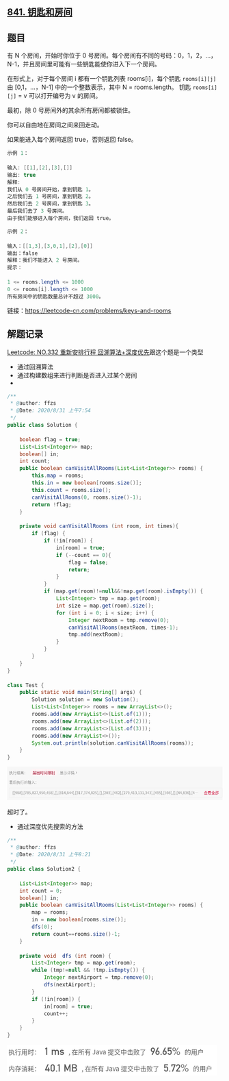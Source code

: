 ## [841. 钥匙和房间](https://leetcode-cn.com/problems/keys-and-rooms/)

## 题目

有 N 个房间，开始时你位于 0 号房间。每个房间有不同的号码：0，1，2，...，N-1，并且房间里可能有一些钥匙能使你进入下一个房间。

在形式上，对于每个房间 i 都有一个钥匙列表 rooms[i]，每个钥匙 `rooms[i][j]` 由 [0,1，...，N-1] 中的一个整数表示，其中 N = rooms.length。 钥匙 `rooms[i][j]` = v 可以打开编号为 v 的房间。

最初，除 0 号房间外的其余所有房间都被锁住。

你可以自由地在房间之间来回走动。

如果能进入每个房间返回 true，否则返回 false。

```java
示例 1：

输入: [[1],[2],[3],[]]
输出: true
解释:  
我们从 0 号房间开始，拿到钥匙 1。
之后我们去 1 号房间，拿到钥匙 2。
然后我们去 2 号房间，拿到钥匙 3。
最后我们去了 3 号房间。
由于我们能够进入每个房间，我们返回 true。
```

```java
示例 2：

输入：[[1,3],[3,0,1],[2],[0]]
输出：false
解释：我们不能进入 2 号房间。
提示：

1 <= rooms.length <= 1000
0 <= rooms[i].length <= 1000
所有房间中的钥匙数量总计不超过 3000。
```


链接：https://leetcode-cn.com/problems/keys-and-rooms

## 解题记录

[Leetcode: NO.332 重新安排行程 回溯算法+深度优先](https://blog.csdn.net/tonydz0523/article/details/108255724)跟这个题是一个类型

+ 通过回溯算法
+ 通过构建数组来进行判断是否进入过某个房间
+ 

```java
/**
 * @author: ffzs
 * @Date: 2020/8/31 上午7:54
 */
public class Solution {

    boolean flag = true;
    List<List<Integer>> map;
    boolean[] in;
    int count;
    public boolean canVisitAllRooms(List<List<Integer>> rooms) {
        this.map = rooms;
        this.in = new boolean[rooms.size()];
        this.count = rooms.size();
        canVisitAllRooms(0, rooms.size()-1);
        return !flag;
    }

    private void canVisitAllRooms (int room, int times){
        if (flag) {
            if (!in[room]) {
                in[room] = true;
                if (--count == 0){
                    flag = false;
                    return;
                }
            }
            if (map.get(room)!=null&&!map.get(room).isEmpty()) {
                List<Integer> tmp = map.get(room);
                int size = map.get(room).size();
                for (int i = 0; i < size; i++) {
                    Integer nextRoom = tmp.remove(0);
                    canVisitAllRooms(nextRoom, times-1);
                    tmp.add(nextRoom);
                }
            }
        }
    }
}

class Test {
    public static void main(String[] args) {
        Solution solution = new Solution();
        List<List<Integer>> rooms = new ArrayList<>();
        rooms.add(new ArrayList<>(List.of(1)));
        rooms.add(new ArrayList<>(List.of(2)));
        rooms.add(new ArrayList<>(List.of(3)));
        rooms.add(new ArrayList<>());
        System.out.println(solution.canVisitAllRooms(rooms));
    }
}
```

![image-20200831083610576](README.assets/image-20200831083610576.png)

超时了。

+ 通过深度优先搜索的方法

```java
/**
 * @author: ffzs
 * @Date: 2020/8/31 上午8:21
 */
public class Solution2 {

    List<List<Integer>> map;
    int count = 0;
    boolean[] in;
    public boolean canVisitAllRooms(List<List<Integer>> rooms) {
        map = rooms;
        in = new boolean[rooms.size()];
        dfs(0);
        return count==rooms.size()-1;
    }

    private void  dfs (int room) {
        List<Integer> tmp = map.get(room);
        while (tmp!=null && !tmp.isEmpty()) {
            Integer nextAirport = tmp.remove(0);
            dfs(nextAirport);
        }
        if (!in[room]) {
            in[room] = true;
            count++;
        }
    }
}
```

![image-20200831083919511](README.assets/image-20200831083919511.png)